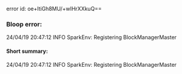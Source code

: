 error id: oe+ItiGh8MU/+wIHrXXkuQ==
### Bloop error:

24/04/19 20:47:12 INFO SparkEnv: Registering BlockManagerMaster
#### Short summary: 

24/04/19 20:47:12 INFO SparkEnv: Registering BlockManagerMaster